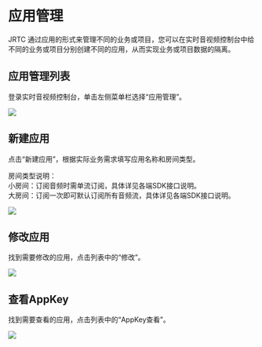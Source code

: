 # 应用管理

JRTC 通过应用的形式来管理不同的业务或项目，您可以在实时音视频控制台中给不同的业务或项目分别创建不同的应用，从而实现业务或项目数据的隔离。

## 应用管理列表

登录实时音视频控制台，单击左侧菜单栏选择“应用管理”。

![](https://github.com/jdcloudcom/cn/blob/cn-Real-Time-Communication/image/Real-Time-Communicat/RTC-%E6%88%BF%E9%97%B4%E7%AE%A1%E7%90%86.png)

## 新建应用

点击“新建应用”，根据实际业务需求填写应用名称和房间类型。

房间类型说明：    
小房间：订阅音频时需单流订阅，具体详见各端SDK接口说明。  
大房间：订阅一次即可默认订阅所有音频流，具体详见各端SDK接口说明。

![](https://github.com/jdcloudcom/cn/blob/cn-Real-Time-Communication/image/Real-Time-Communicat/RTC-%E6%96%B0%E5%BB%BA%E5%BA%94%E7%94%A8.png)

## 修改应用

找到需要修改的应用，点击列表中的“修改”。

![](https://github.com/jdcloudcom/cn/blob/cn-Real-Time-Communication/image/Real-Time-Communicat/RTC-%E5%BA%94%E7%94%A8%E4%BF%AE%E6%94%B9.png)

## 查看AppKey

找到需要查看的应用，点击列表中的“AppKey查看”。

![](https://github.com/jdcloudcom/cn/blob/cn-Real-Time-Communication/image/Real-Time-Communicat/RTC-%E6%9F%A5%E7%9C%8Bkey.png)






